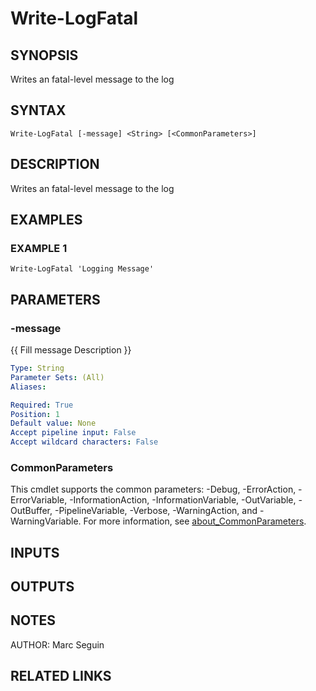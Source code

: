 ﻿---
external help file: NETOffice.Tools-help.xml
Module Name: NETOffice.Tools
online version:
schema: 2.0.0
---

# Write-LogFatal

## SYNOPSIS
Writes an fatal-level message to the log

## SYNTAX

```
Write-LogFatal [-message] <String> [<CommonParameters>]
```

## DESCRIPTION
Writes an fatal-level message to the log

## EXAMPLES

### EXAMPLE 1
```
Write-LogFatal 'Logging Message'
```

## PARAMETERS

### -message
{{ Fill message Description }}

```yaml
Type: String
Parameter Sets: (All)
Aliases:

Required: True
Position: 1
Default value: None
Accept pipeline input: False
Accept wildcard characters: False
```

### CommonParameters
This cmdlet supports the common parameters: -Debug, -ErrorAction, -ErrorVariable, -InformationAction, -InformationVariable, -OutVariable, -OutBuffer, -PipelineVariable, -Verbose, -WarningAction, and -WarningVariable. For more information, see [about_CommonParameters](http://go.microsoft.com/fwlink/?LinkID=113216).

## INPUTS

## OUTPUTS

## NOTES
AUTHOR: Marc Seguin

## RELATED LINKS
